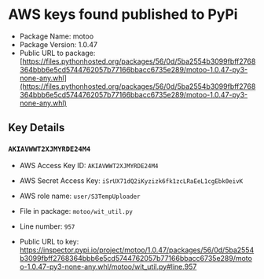 # AWS keys found published to PyPi

* Package Name: motoo
* Package Version: 1.0.47
* Public URL to package: [https://files.pythonhosted.org/packages/56/0d/5ba2554b3099fbff2768364bbb6e5cd5744762057b77166bbacc6735e289/motoo-1.0.47-py3-none-any.whl](https://files.pythonhosted.org/packages/56/0d/5ba2554b3099fbff2768364bbb6e5cd5744762057b77166bbacc6735e289/motoo-1.0.47-py3-none-any.whl)

## Key Details

### `AKIAVWWT2XJMYRDE24M4`

* AWS Access Key ID: `AKIAVWWT2XJMYRDE24M4`
* AWS Secret Access Key: `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` 
* AWS role name: `user/S3TempUploader`
* File in package: `motoo/wit_util.py`
* Line number: `957`

* Public URL to key: https://inspector.pypi.io/project/motoo/1.0.47/packages/56/0d/5ba2554b3099fbff2768364bbb6e5cd5744762057b77166bbacc6735e289/motoo-1.0.47-py3-none-any.whl/motoo/wit_util.py#line.957


